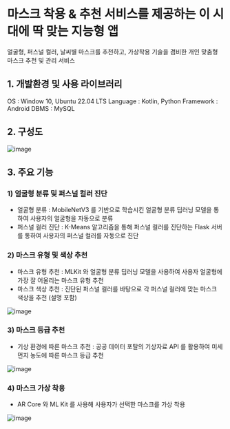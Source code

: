 # 마스크 착용 & 추천 서비스를 제공하는 이 시대에 딱 맞는 지능형 앱
얼굴형, 퍼스널 컬러, 날씨별 마스크를 추천하고, 가상착용 기술을 겸비한 개인 맞춤형 마스크 추천 및 관리 서비스

## 1. 개발환경 및 사용 라이브러리
OS : Window 10, Ubuntu 22.04 LTS
Language : Kotlin, Python
Framework : Android
DBMS : MySQL

## 2. 구성도
![image](https://user-images.githubusercontent.com/74171272/235288327-4be73e4c-9b51-4e00-a607-0552cbb0825a.png)

## 3. 주요 기능
### 1) 얼굴형 분류 및 퍼스널 컬러 진단
- 얼굴형 분류 : MobileNetV3 를 기반으로 학습시킨 얼굴형 분류 딥러닝 모델을 통하여 사용자의 얼굴형을 자동으로 분류
- 퍼스널 컬러 진단 : K-Means 알고리즘을 통해 퍼스널 컬러를 진단하는 Flask 서버를 통하여 사용자의 퍼스널 컬러를 자동으로 진단

### 2) 마스크 유형 및 색상 추천
- 마스크 유형 추천 : MLKit 와 얼굴형 분류 딥러닝 모델을 사용하여 사용자 얼굴형에 가장 잘 어울리는 마스크 유형 추천
- 마스크 색상 추천 : 진단된 퍼스널 컬러를 바탕으로 각 퍼스널 컬러에 맞는 마스크 색상을 추천 (설명 포함)

![image](https://user-images.githubusercontent.com/74171272/235288649-1f211959-1938-4839-acd0-a755c1d9778f.png)

### 3) 마스크 등급 추천
- 기상 환경에 따른 마스크 추천 : 공공 데이터 포탈의 기상자료 API 를 활용하여 미세먼지 농도에 따른 마스크 등급 추천


![image](https://user-images.githubusercontent.com/74171272/235288644-39ca0fc0-4969-4365-b925-c6974c0cd77c.png)

### 4) 마스크 가상 착용
- AR Core 와 ML Kit 를 사용해 사용자가 선택한 마스크를 가상 착용


![image](https://user-images.githubusercontent.com/74171272/235288641-2cce8685-d6bc-43fb-ae94-bb750d3bb40b.png)
